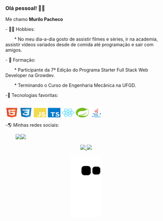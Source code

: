 ### Olá pessoal! 👋🤖
<p>Me chamo <strong>Murilo Pacheco</strong></p>

<p>- 🏋️‍♂️ Hobbies:</p>
  <p>&emsp;&emsp;* No meu dia-a-dia gosto de assistir filmes e séries, ir na academia, assistir vídeos variados desde de comida até programação e sair com amigos. </p>
<p>- 📕 Formação:</p>
  <p>&emsp;&emsp;* Participante da 7º Edição do Programa Starter Full Stack Web Developer na Growdev.</p>
  <p>&emsp;&emsp;* Terminando o Curso de Engenharia Mecânica na UFGD.</p>
<p>-🥇 Tecnologias favoritas:</p>
  <div style="display: flex, justify: center"><br>

  <img align="center" alt="Juliao-HTML" height="30" width="40" src="https://raw.githubusercontent.com/devicons/devicon/master/icons/html5/html5-original.svg">
  <img align="center" alt="Juliao-CSS" height="30" width="40" src="https://raw.githubusercontent.com/devicons/devicon/master/icons/css3/css3-original.svg">
  <img align="center" alt="Juliao-Js" height="30" width="40" src="https://raw.githubusercontent.com/devicons/devicon/master/icons/javascript/javascript-plain.svg">
  <img align="center" alt="Juliao-Ts" height="30" width="40" src="https://raw.githubusercontent.com/devicons/devicon/master/icons/typescript/typescript-plain.svg">
  <img align="center" alt="Juliao-React" height="30" width="40" src="https://raw.githubusercontent.com/devicons/devicon/master/icons/react/react-original.svg">
  <img align="center" alt="Juliao-spring" height="30" width="40" src="https://raw.githubusercontent.com/devicons/devicon/master/icons/spring/spring-original.svg">
  <img align="center" alt="Juliao-java" height="30" width="40" src="https://raw.githubusercontent.com/devicons/devicon/master/icons/java/java-original.svg">

</div>
<p>-🌎 Minhas redes sociais:</p>
<p>&emsp;&emsp; <a href="https://www.linkedin.com/in/murilo-pacheco-037ba316b/" target="_blank"><img src="https://img.shields.io/badge/-LinkedIn-%230077B5?style=for-the-badge&logo=linkedin&logoColor=white" target="_blank"></a><a href = "murilo.pacheco99@gmail.com"><img src="https://img.shields.io/badge/Gmail-D14836?style=for-the-badge&logo=gmail&logoColor=white" target="_blank"></a></p>

<div align="center">
  <a href="https://github.com/murilopacheco98">
  <img height="180em" src="https://github-readme-stats.vercel.app/api?username=murilopacheco98&show_icons=true&theme=city_lights&include_all_commits=true&count_private=true"/>
  <img height="180em" src="https://github-readme-stats.vercel.app/api/top-langs/?username=murilopacheco98&layout=compact&langs_count=7&theme=city_lights"/>
    
   ![Snake animation](https://github.com/murilopacheco98/murilopacheco98/blob/output/github-contribution-grid-snake.svg) 
</div>
   

